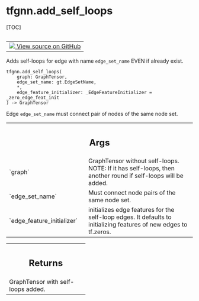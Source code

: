 # tfgnn.add_self_loops

[TOC]

<!-- Insert buttons and diff -->

<table class="tfo-notebook-buttons tfo-api nocontent" align="left">
<td>
  <a target="_blank" href="https://github.com/tensorflow/gnn/tree/master/tensorflow_gnn/graph/graph_tensor_ops.py#L63-L178">
    <img src="https://www.tensorflow.org/images/GitHub-Mark-32px.png" />
    View source on GitHub
  </a>
</td>
</table>

Adds self-loops for edge with name `edge_set_name` EVEN if already exist.

<pre class="devsite-click-to-copy prettyprint lang-py tfo-signature-link">
<code>tfgnn.add_self_loops(
    graph: GraphTensor,
    edge_set_name: gt.EdgeSetName,
    *,
    edge_feature_initializer: _EdgeFeatureInitializer = _zero_edge_feat_init
) -> GraphTensor
</code></pre>

<!-- Placeholder for "Used in" -->

Edge `edge_set_name` must connect pair of nodes of the same node set.

<!-- Tabular view -->
 <table class="responsive fixed orange">
<colgroup><col width="214px"><col></colgroup>
<tr><th colspan="2"><h2 class="add-link">Args</h2></th></tr>

<tr>
<td>
`graph`<a id="graph"></a>
</td>
<td>
GraphTensor without self-loops. NOTE: If it has self-loops, then
another round if self-loops will be added.
</td>
</tr><tr>
<td>
`edge_set_name`<a id="edge_set_name"></a>
</td>
<td>
Must connect node pairs of the same node set.
</td>
</tr><tr>
<td>
`edge_feature_initializer`<a id="edge_feature_initializer"></a>
</td>
<td>
initializes edge features for the self-loop edges.
It defaults to initializing features of new edges to tf.zeros.
</td>
</tr>
</table>

<!-- Tabular view -->
 <table class="responsive fixed orange">
<colgroup><col width="214px"><col></colgroup>
<tr><th colspan="2"><h2 class="add-link">Returns</h2></th></tr>
<tr class="alt">
<td colspan="2">
GraphTensor with self-loops added.
</td>
</tr>

</table>
